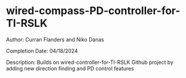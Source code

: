 # wired-compass-PD-controller-for-TI-RSLK
Author: Curran Flanders and Niko Danas

Completion Date: 04/18/2024

Description: Builds on wired-controller-for-TI-RSLK Github project by adding new direction finding and PD control features

